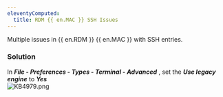 ```yaml
---
eleventyComputed:
  title: RDM {{ en.MAC }} SSH Issues
---
```

Multiple issues in {{ en.RDM }} {{ en.MAC }} with SSH entries.
### Solution
In ***File - Preferences - Types - Terminal - Advanced*** , set the ***Use legacy engine*** to ***Yes***  
![KB4979.png](/img/en/kb/KB4979.png)
